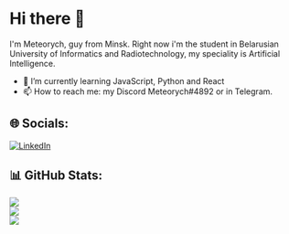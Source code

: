 # Hi there 👋
I'm Meteorych, guy from Minsk. Right now i'm the student in Belarusian University of Informatics and Radiotechnology, my speciality is Artificial Intelligence.
- 🌱 I’m currently learning JavaScript, Python and React
- 📫 How to reach me: my Discord Meteorych#4892 or in Telegram.


## 🌐 Socials:
[![LinkedIn](https://img.shields.io/badge/LinkedIn-%230077B5.svg?logo=linkedin&logoColor=white)](https://www.linkedin.com/in/ivan-titlov-9b8127268/) 

## 📊 GitHub Stats:
![](https://github-readme-streak-stats.herokuapp.com/?user=Meteorych&theme=dark&include_all_commits)<br/>
[![](https://github-readme-stats.vercel.app/api?username=Meteorych&theme=dark)](https://github.com/meteorych/github-readme-stats)<br>
[![](https://github-readme-stats.vercel.app/api/top-langs/?username=Meteorych&theme=dark&include_all_commits)](https://github.com/meteorych/github-readme-stats)
